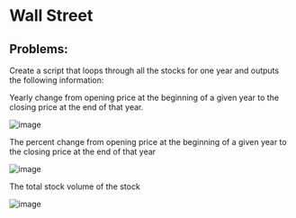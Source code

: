 # Wall Street

## Problems:

Create a script that loops through all the stocks for one year and outputs the following information:

Yearly change from opening price at the beginning of a given year to the closing price at the end of that year.

![image](https://user-images.githubusercontent.com/100891182/181820600-b82c7e34-b2c5-4df3-af30-2f2091da1081.png)

  
 The percent change from opening price at the beginning of a given year to the closing price at the end of that year
 
 ![image](https://user-images.githubusercontent.com/100891182/181820766-5fc4a442-f45b-4915-baad-33e6ef875d42.png)


The total stock volume of the stock

![image](https://user-images.githubusercontent.com/100891182/181820841-021406b3-8187-4c61-b821-73296ef0b3e4.png)
